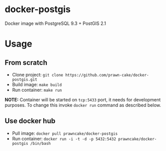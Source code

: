 # docker-postgis
Docker image with PostgreSQL 9.3 + PostGIS 2.1

# Usage

## From scratch

* Clone project: `git clone https://github.com/prawn-cake/docker-postgis.git`
* Build image: `make build`
* Run container: `make run`

**NOTE:** Container will be started on `tcp:5433` port, it needs for development purposes. To change this invoke `docker run` command as described below.


## Use docker hub

* Pull image: `docker pull prawncake/docker-postgis`
* Run container: `docker run -i -t -d -p 5432:5432 prawncake/docker-postgis /bin/bash`


